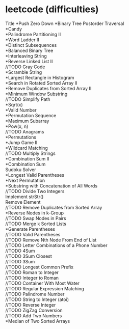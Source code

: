 leetcode (difficulties)
========
Title
*Push Zero Down
*Binary Tree Postorder Traversal<br>
*Candy<br>
*Palindrome Partitioning II<br>
*Word Ladder II<br>
*Distinct Subsequences<br>
*Balanced Binary Tree<br>
*Interleaving String<br>
*Reverse Linked List II<br>
//TODO Gray Code<br>
*Scramble String<br>
*Largest Rectangle in Histogram<br>
*Search in Rotated Sorted Array II<br>
*Remove Duplicates from Sorted Array II<br>
*Minimum Window Substring<br>
//TODO Simplify Path<br>
*Sqrt(x)<br>
*Valid Number<br>
*Permutation Sequence<br>
*Maximum Subarray<br>
*Pow(x, n)<br>
//TODO Anagrams<br>
*Permutations<br>
*Jump Game II<br>
*Wildcard Matching<br>
//TODO Multiply Strings<br>
*Combination Sum II<br>
*Combination Sum<br>
Sudoku Solver<br>
*Longest Valid Parentheses<br>
*Next Permutation<br>
*Substring with Concatenation of All Words<br>
//TODO Divide Two Integers<br>
Implement strStr()<br>
Remove Element<br>
//TODO Remove Duplicates from Sorted Array<br>
*Reverse Nodes in k-Group<br>
//TODO Swap Nodes in Pairs<br>
//TODO Merge k Sorted Lists<br>
*Generate Parentheses<br>
//TODO Valid Parentheses<br>
//TODO Remove Nth Node From End of List<br>
//TODO Letter Combinations of a Phone Number<br>
//TODO 4Sum<br>
//TODO 3Sum Closest<br>
//TODO 3Sum<br>
//TODO Longest Common Prefix<br>
//TODO Roman to Integer<br>
//TODO Integer to Roman<br>
//TODO Container With Most Water<br>
//TODO Regular Expression Matching<br>
//TODO Palindrome Number<br>
//TODO String to Integer (atoi)<br>
//TODO Reverse Integer<br>
//TODO ZigZag Conversion<br>
//TODO Add Two Numbers<br>
*Median of Two Sorted Arrays<br>
